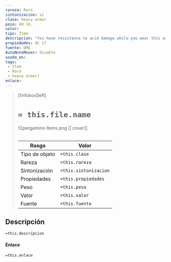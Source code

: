 ```yaml
---
rareza: Raro
sintonizacion: si
clase: heavy armor
peso: 60 lb.
valor: 
tipo: Item
descripcion: "You have resistance to acid damage while you wear this armor.This armor is made of narrow vertical strips of metal riveted to a backing of leather that is worn over cloth padding. Flexible chain mail protects the joints.The wearer has disadvantage on Dexterity (Stealth) checks.If the wearer has a Strength score lower than 15, their speed is reduced by 10 feet."
propiedades: AC 17
fuente: DMG
AutoNoteMover: disable
usado_en:  
tags: 
 - Item
 - Raro
 - heavy armor]
enlace: 
---
```


> [!infobox|left]
>  # `= this.file.name`
> ![[pergamino items.png || cover]]
> ######   
> |Rasgo | Valor |
> | --- | --- |
> | Tipo de objeto| `=this.clase`|
>  | Rareza| `=this.rareza`|
> | Sintonización | `=this.sintonizacion` |
> | Propiedades | `=this.propiedades` |
>  | Peso | `=this.peso` |
> | Valor | `=this.valor` |
> | Fuente | `=this.fuente` |


## Descripción
`=this.descripcion`

#### Enlace
`=this.enlace`
